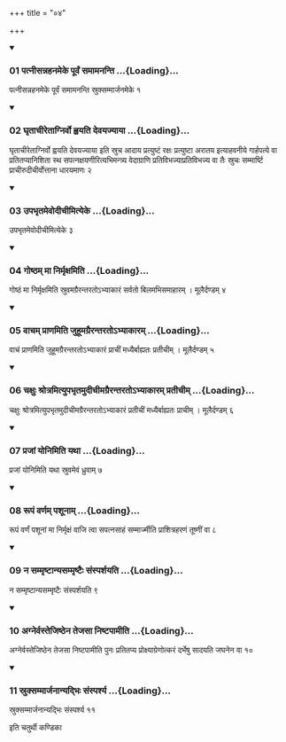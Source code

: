 +++
title = "०४"

+++

<div class="js_include" includetitle="true" newlevelforh1="3" unfilled="" url="/vedAH_yajuH/taittirIyam/sUtram/ApastambaH/shrautam/vishvAsa-prastutiH/02/04/01_patnIsannahanameke_pUrvaM_samAmananti.md">
<details open><summary><h3>01 पत्नीसन्नहनमेके पूर्वं समामनन्ति ...{Loading}...</h3></summary>

पत्नीसन्नहनमेके पूर्वं समामनन्ति स्रुक्सम्मार्जनमेके १
</details>
</div>


<div class="js_include" includetitle="true" newlevelforh1="3" unfilled="" url="/vedAH_yajuH/taittirIyam/sUtram/ApastambaH/shrautam/vishvAsa-prastutiH/02/04/02_ghRtAchIretAgnirvo_hvayati_devayajyAyA.md">
<details open><summary><h3>02 घृताचीरेताग्निर्वो ह्वयति देवयज्याया ...{Loading}...</h3></summary>

घृताचीरेताग्निर्वो ह्वयति देवयज्याया इति स्रुच आदाय प्रत्युष्टं रक्षः प्रत्युष्टा अरातय इत्याहवनीये गार्हपत्ये वा प्रतितप्यानिशिता स्थ सपत्नक्षयणीरित्यभिमन्त्र्य वेदाग्राणि प्रतिविभज्याप्रतिविभज्य वा तैः स्रुचः सम्मार्ष्टि प्राचीरुदीचीर्वोत्ताना धारयमाणः २
</details>
</div>


<div class="js_include" includetitle="true" newlevelforh1="3" unfilled="" url="/vedAH_yajuH/taittirIyam/sUtram/ApastambaH/shrautam/vishvAsa-prastutiH/02/04/03_upabhRtamevodIchImityeke.md">
<details open><summary><h3>03 उपभृतमेवोदीचीमित्येके ...{Loading}...</h3></summary>

उपभृतमेवोदीचीमित्येके ३
</details>
</div>


<div class="js_include" includetitle="true" newlevelforh1="3" unfilled="" url="/vedAH_yajuH/taittirIyam/sUtram/ApastambaH/shrautam/vishvAsa-prastutiH/02/04/04_goShTham_mA_nirmRxamiti.md">
<details open><summary><h3>04 गोष्ठम् मा निर्मृक्षमिति ...{Loading}...</h3></summary>

गोष्ठं मा निर्मृक्षमिति स्रुवमग्रैरन्तरतोऽभ्याकारं सर्वतो बिलमभिसमाहारम् । मूलैर्दण्डम् ४
</details>
</div>


<div class="js_include" includetitle="true" newlevelforh1="3" unfilled="" url="/vedAH_yajuH/taittirIyam/sUtram/ApastambaH/shrautam/vishvAsa-prastutiH/02/04/05_vAcham_prANamiti_juhUmagrairantarato-bhyAkAram.md">
<details open><summary><h3>05 वाचम् प्राणमिति जुहूमग्रैरन्तरतोऽभ्याकारम् ...{Loading}...</h3></summary>

वाचं प्राणमिति जुहूमग्रैरन्तरतोऽभ्याकारं प्राचीं मध्यैर्बाह्यतः प्रतीचीम् । मूलैर्दण्डम् ५
</details>
</div>


<div class="js_include" includetitle="true" newlevelforh1="3" unfilled="" url="/vedAH_yajuH/taittirIyam/sUtram/ApastambaH/shrautam/vishvAsa-prastutiH/02/04/06_chaxuH_shrotramityupabhRtamudIchImagrairantarato-bhyAkAram_pratIchIm.md">
<details open><summary><h3>06 चक्षुः श्रोत्रमित्युपभृतमुदीचीमग्रैरन्तरतोऽभ्याकारम् प्रतीचीम् ...{Loading}...</h3></summary>

चक्षुः श्रोत्रमित्युपभृतमुदीचीमग्रैरन्तरतोऽभ्याकारं प्रतीचीं मध्यैर्बाह्यतः प्राचीम् । मूलैर्दण्डम् ६
</details>
</div>


<div class="js_include" includetitle="true" newlevelforh1="3" unfilled="" url="/vedAH_yajuH/taittirIyam/sUtram/ApastambaH/shrautam/vishvAsa-prastutiH/02/04/07_prajAM_yonimiti_yathA.md">
<details open><summary><h3>07 प्रजां योनिमिति यथा ...{Loading}...</h3></summary>

प्रजां योनिमिति यथा स्रुवमेवं ध्रुवाम् ७
</details>
</div>


<div class="js_include" includetitle="true" newlevelforh1="3" unfilled="" url="/vedAH_yajuH/taittirIyam/sUtram/ApastambaH/shrautam/vishvAsa-prastutiH/02/04/08_rUpaM_varNam_pashUnAm.md">
<details open><summary><h3>08 रूपं वर्णम् पशूनाम् ...{Loading}...</h3></summary>

रूपं वर्णं पशूनां मा निर्मृक्षं वाजि त्वा सपत्नसाहं सम्मार्ज्मीति प्राशित्रहरणं तूष्णीं वा ८
</details>
</div>


<div class="js_include" includetitle="true" newlevelforh1="3" unfilled="" url="/vedAH_yajuH/taittirIyam/sUtram/ApastambaH/shrautam/vishvAsa-prastutiH/02/04/09_na_sammRShTAnyasammRShTaiH_saMsparshayati.md">
<details open><summary><h3>09 न सम्मृष्टान्यसम्मृष्टैः संस्पर्शयति ...{Loading}...</h3></summary>

न सम्मृष्टान्यसम्मृष्टैः संस्पर्शयति ९
</details>
</div>


<div class="js_include" includetitle="true" newlevelforh1="3" unfilled="" url="/vedAH_yajuH/taittirIyam/sUtram/ApastambaH/shrautam/vishvAsa-prastutiH/02/04/10_agnervastejiShThena_tejasA_niShTapAmIti.md">
<details open><summary><h3>10 अग्नेर्वस्तेजिष्ठेन तेजसा निष्टपामीति ...{Loading}...</h3></summary>

अग्नेर्वस्तेजिष्ठेन तेजसा निष्टपामीति पुनः प्रतितप्य प्रोक्ष्याग्रेणोत्करं दर्भेषु सादयति जघनेन वा १०
</details>
</div>


<div class="js_include" includetitle="true" newlevelforh1="3" unfilled="" url="/vedAH_yajuH/taittirIyam/sUtram/ApastambaH/shrautam/vishvAsa-prastutiH/02/04/11_sruksammArjanAnyadbhiH_saMsparshya.md">
<details open><summary><h3>11 स्रुक्सम्मार्जनान्यद्भिः संस्पर्श्य ...{Loading}...</h3></summary>

स्रुक्सम्मार्जनान्यद्भिः संस्पर्श्य ११
</details>
</div>



  
इति चतुर्थी कण्डिका 
